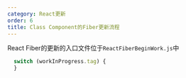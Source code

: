 ```yaml
---
category: React更新
order: 6
title: Class Component的Fiber更新流程
---
```


React Fiber的更新的入口文件位于`ReactFiberBeginWork.js`中

```js
  switch (workInProgress.tag) {
  }
```